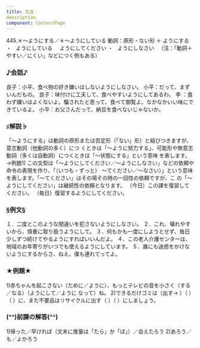 ```yaml
---
title: 文法：
description
component: ContentPage
---
```



445.＊～ようにする／＊～ようにしている
動詞：原形・ない形 ＋ ようにする ・
  ようにしている  
  ようにしてください ・
  ようにしなさい  
（注：「動詞＋やすい／にくい」などにつく例もある）
### ♪会話♪
良子：小平、食べ物の好き嫌いはしないようにしなさい。 小平：だって、まずいんだもの。 良子：味付けに工夫して、食べやすいようにしてあるわ。
李 ：食わず嫌いはよくないよ。騙されたと思って、食べて御覧よ。なかなかいい味にできているよ。 小平：お父さんだって、納豆を食べないじゃないか。
### ♯解説♭
「～ようにする」は動詞の原形または否定形（「ない」形）と結びつきますが、意志動詞（他動詞の多く）につ くときは「～ように努力する」、可能形や無意志動詞（多くは自動詞）につくときは「～状態にする」という意味 を表します。→例題1)
この文型は「～ようにしてください／～ようにしなさい」などの依頼や命令の表現を作り、「（いつも・ずっと）
～てください／～なさい）」という意味を表します。「～てください」はその場その時の一回性の依頼ですが、こ の「～ようにしてください」は継続性の依頼となります。
（今日）この課を復習してください。
（毎日）復習するようにしてください。
### §例文§
１．二度とこのような間違いを犯さないようにしなさい。
２．これ、壊れやすいから、慎重に取り扱うようにして。
３．何もかも一度にしようとせず、毎日少しずつ続けてやるようにすればいいんだよ。
４．この老人介護センターは、地域のお年寄りがいつでも使えるようにしています。
５．誰にも迷惑をかけないようにするからさ、ねえ、僕も連れてってよ。
### ★例題★
1)赤ちゃんを起こさない（ために／ように）、もっとテレビの音を小さく（する／なる）（ようにして／ように なって）ね。
2)できるだけゴミは（出す→ ）（ ）（ ）に、また不要品はリサイクルに出す（ ）（ ）にしましょう。
### (^^)前課の解答(^^)
1)帰った／早ければ（文末に推量は「たら」か「ば」）／会えたろう
2)あろう／も／よかろう
